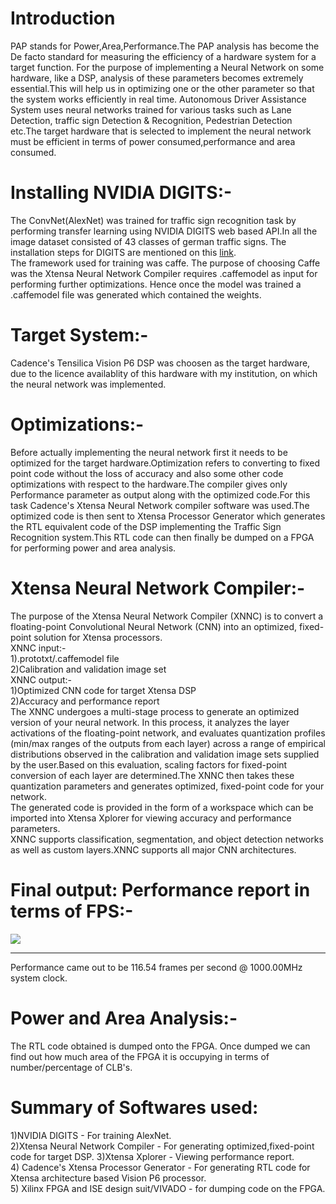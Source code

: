 # Introduction
PAP stands for Power,Area,Performance.The PAP analysis has become the De facto standard for measuring the efficiency of a hardware system for a target function. For the purpose of implementing a Neural Network on some hardware, like a DSP, analysis of these parameters becomes extremely essential.This will help us in optimizing one or the other parameter so that the system works efficiently in real time. Autonomous Driver Assistance System uses neural networks trained for various tasks such as Lane Detection, traffic sign Detection & Recognition, Pedestrian Detection etc.The target hardware that is selected to implement the neural network must be efficient in terms of power consumed,performance and area consumed.
# Installing NVIDIA DIGITS:-  
The ConvNet(AlexNet) was trained for traffic sign recognition task by performing transfer learning using NVIDIA DIGITS web based API.In all the image dataset consisted of 43 classes of german traffic signs. The installation steps for DIGITS are mentioned on this [link](https://github.com/patilninad/DIGITS).  
The framework used for training was caffe. The purpose of choosing Caffe was the Xtensa Neural Network Compiler requires .caffemodel as input for performing further optimizations. Hence once the model was trained a .caffemodel file was generated which contained the weights.  
# Target System:-  
Cadence's Tensilica Vision P6 DSP was choosen as the target hardware, due to the licence availablity of this hardware with my institution, on which the neural network was implemented.
# Optimizations:-
Before actually implementing the neural network first it needs to be optimized for the target hardware.Optimization refers to converting to fixed point code without the loss of accuracy and also some other code optimizations with respect to the hardware.The compiler gives only Performance parameter as output along with the optimized code.For this task Cadence's Xtensa Neural Network compiler software was used.The optimized code is then sent to Xtensa Processor Generator which generates the RTL equivalent code of the DSP implementing the Traffic Sign Recognition system.This RTL code can then finally be dumped on a FPGA for performing power and area analysis.     
# Xtensa Neural Network Compiler:-   
The purpose of the Xtensa Neural Network Compiler (XNNC) is to convert a floating-point
Convolutional Neural Network (CNN) into an optimized, fixed-point solution for Xtensa
processors.  
XNNC input:-  
1).prototxt/.caffemodel file  
2)Calibration and validation image set    
XNNC output:-  
1)Optimized CNN code for target Xtensa DSP    
2)Accuracy and performance report    
The XNNC undergoes a multi-stage process to generate an optimized version of your neural
network. In this process, it analyzes the layer activations of the floating-point network, and evaluates quantization profiles (min/max ranges of the outputs from each layer) across a range of empirical distributions observed in the calibration and validation image sets supplied by the user.Based on this evaluation, scaling factors for fixed-point conversion of each layer are determined.The XNNC then takes these quantization parameters and generates optimized, fixed-point code for your network.  
The generated code is provided in the form of a workspace which can be imported into Xtensa Xplorer for viewing accuracy and performance parameters.  
XNNC supports classification, segmentation, and object detection networks as well
as custom layers.XNNC supports all major CNN architectures.  
# Final output: Performance report in terms of FPS:-
![](https://github.com/patilninad/Performance-analysis-of-ConvNet-trained-for-Traffic-Sign-Recognition-on-Cadence-Tensilica-P6-DSP/blob/master/PerformanceReport.jpeg)  
__________________________________________________________________________________________  
Performance came out to be 116.54 frames per second @ 1000.00MHz system clock. 
# Power and Area Analysis:-  
The RTL code obtained is dumped onto the FPGA. Once dumped we can find out how much area of the FPGA it is occupying in terms of number/percentage of CLB's.  
# Summary of Softwares used:  
1)NVIDIA DIGITS - For training AlexNet.  
2)Xtensa Neural Network Compiler - For generating optimized,fixed-point code for target DSP. 
3)Xtensa Xplorer - Viewing performance report.   
4) Cadence's Xtensa Processor Generator - For generating RTL code for Xtensa architecture based Vision P6 processor.  
5) Xilinx FPGA and ISE design suit/VIVADO - for dumping code on the FPGA. 
